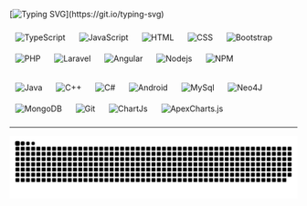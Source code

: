 [![Typing SVG](https://readme-typing-svg.demolab.com?font=&pause=3000&color=10DD76&random=false&width=435&lines=%F0%9F%91%8B+Hi+There%2C+I'm+Josh+!)](https://git.io/typing-svg)
<p >
  <img src="https://www.typescriptlang.org/icons/icon-144x144.png" width="30px" height="30px" style="margin:10px" alt="TypeScript">
  <img src="https://cdn-icons-png.flaticon.com/512/5968/5968292.png" width="30px" height="30px" style="margin:10px" alt="JavaScript">
  <img src="https://cdn-icons-png.flaticon.com/512/174/174854.png" width="30px" height="30px" style="margin:10px" alt="HTML">
  <img src="https://cdn-icons-png.flaticon.com/512/732/732190.png" width="30px" height="30px" style="margin:10px" alt="CSS">
  <img src="https://cdn-icons-png.flaticon.com/512/5968/5968672.png" width="30px" height="30px"  style="margin:10px" alt="Bootstrap">
  <img src="https://cdn-icons-png.flaticon.com/512/919/919830.png" width="30px" height="30px"  style="margin:10px" alt="PHP">
  <img src="https://laravel.com/img/logomark.min.svg" width="30px" height="30px" style="margin:10px" alt="Laravel">
  <img src="https://angular.io/assets/images/logos/angular/angular.svg" width="40px" height="40px"  style="margin:10px" alt="Angular">
  <img src="https://nodejs.org/static/images/favicons/favicon.png" width="30px" height="30px"  style="margin:10px" alt="Nodejs">
  <img src="https://static-production.npmjs.com/b0f1a8318363185cc2ea6a40ac23eeb2.png" width="30px" height="30px"  style="margin:10px" alt="NPM">
</p>
<p>
  <img src="https://cdn-icons-png.flaticon.com/512/5968/5968282.png" width="30px" height="30px"  style="margin:10px" alt="Java">
  <img src="https://cdn-icons-png.flaticon.com/512/6132/6132222.png" width="30px" height="30px"  style="margin:10px" alt="C++">
  <img src="https://cdn-icons-png.flaticon.com/512/6132/6132221.png" width="30px" height="30px"  style="margin:10px" alt="C#">
  <img src="https://cdn-icons-png.flaticon.com/128/11378/11378763.png" width="30px" height="30px"  style="margin:10px" alt="Android">
  <img src="https://cdn-icons-png.flaticon.com/512/15484/15484291.png" width="30px" height="30px"  style="margin:10px" alt="MySql">
  <img src="https://neo4j.com/favicon.ico" width="30px" height="30px"  style="margin:10px" alt="Neo4J">
  <img src="https://www.mongodb.com/docs/assets/favicon.ico" width="30px" height="30px"  style="margin:10px" alt="MongoDB">
  <img src="https://cdn-icons-png.flaticon.com/512/15466/15466163.png" width="30px" height="30px"  style="margin:10px" alt="Git">
  <img src="https://www.chartjs.org/docs/latest/favicon.ico" width="30px" height="30px"  style="margin:10px" alt="ChartJs">
  <img src="https://apexcharts.com/wp-content/themes/apexcharts/img/apexcharts-logo-white-trimmed.svg" width="30px" height="30px"  style="margin:10px" alt="ApexCharts.js">
</p>
<hr>
<picture>
  <source
    media="(prefers-color-scheme: dark)"
    srcset="https://raw.githubusercontent.com/platane/snk/output/github-contribution-grid-snake-dark.svg"
  />
  <source
    media="(prefers-color-scheme: light)"
    srcset="https://raw.githubusercontent.com/platane/snk/output/github-contribution-grid-snake.svg"
  />
  <img
    alt="github contribution grid snake animation"
    src="https://raw.githubusercontent.com/platane/snk/output/github-contribution-grid-snake.svg"
  />
</picture>


